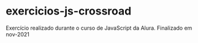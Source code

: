 # exercicios-js-crossroad
 Exercício realizado durante o curso de JavaScript da Alura. Finalizado em nov-2021
